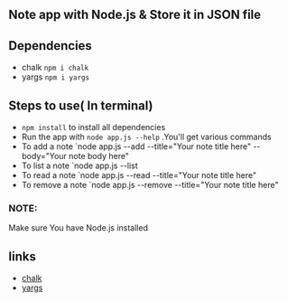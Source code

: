 ## Note app with Node.js & Store it in JSON file

## Dependencies
* chalk `npm i chalk`
* yargs `npm i yargs`

## Steps to use( In terminal)
* `npm install` to install all dependencies
* Run the app with `node app.js --help` .You'll get various commands
* To add a note `node app.js --add --title="Your note title here" --body="Your note body here"
* To list a note `node app.js --list
* To read a note `node app.js --read --title="Your note title here"
* To remove a note `node app.js --remove --title="Your note title here" 

### NOTE:
Make sure You have Node.js installed

## links
* [chalk](https://www.npmjs.com/package/chalk)
* [yargs](https://www.npmjs.com/package/yargs)

